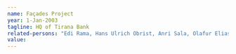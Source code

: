 ```yaml
---
name: Façades Project
year: 1-Jan-2003
tagline: HQ of Tirana Bank
related-persons: "Edi Rama, Hans Ulrich Obrist, Anri Sala, Olafur Eliasson, Dominique Gonzalez Foerster, Liam Gillick, Rirkrit Tiravanija, Peter Lynn Wilson"
value:
---
```

